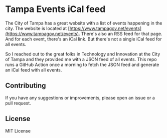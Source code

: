 # Tampa Events iCal feed

The City of Tampa has a great website with a list of events happening in the city. The website is located at [https://www.tampagov.net/events](https://www.tampagov.net/events). There's also an RSS feed for that page. And for each event, there's an iCal link. But there's not a single iCal feed for all events.

So I reached out to the great folks in Technology and Innovation at the City of Tampa and they provided me with a JSON feed of all events. This repo runs a GitHub Action once a morning to fetch the JSON feed and generate an iCal feed with all events.

## Contributing
If you have any suggestions or improvements, please open an issue or a pull request.

## License
MIT License



